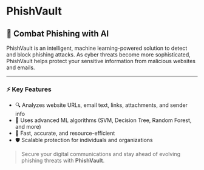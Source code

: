 # PhishVault

## 🚨 Combat Phishing with AI

PhishVault is an intelligent, machine learning-powered solution to detect and block phishing attacks. As cyber threats become more sophisticated, PhishVault helps protect your sensitive information from malicious websites and emails.

---

### ⚡ Key Features

- 🔍 Analyzes website URLs, email text, links, attachments, and sender info
- 🤖 Uses advanced ML algorithms (SVM, Decision Tree, Random Forest, and more)
- 🚀 Fast, accurate, and resource-efficient
- 🛡️ Scalable protection for individuals and organizations

> Secure your digital communications and stay ahead of evolving phishing threats with **PhishVault**.

